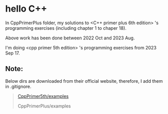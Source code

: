 # hello C++

In CppPrimerPlus folder, my solutions to <C++ primer plus 6th edition> 's programming exercises (including chapter 1 to chaper 18).

Above work has been done between 2022 Oct and 2023 Aug.

I'm doing <cpp primer 5th edition> 's programming exercises from 2023 Sep 17.

## Note:
Below dirs are downloaded from their official website, therefore, I add them in .gitignore.
>    [CppPrimer5th/examples](http://informit.com/title/0321714113 "cpp primer 5th source code")
>
>    CppPrimerPlus/examples 